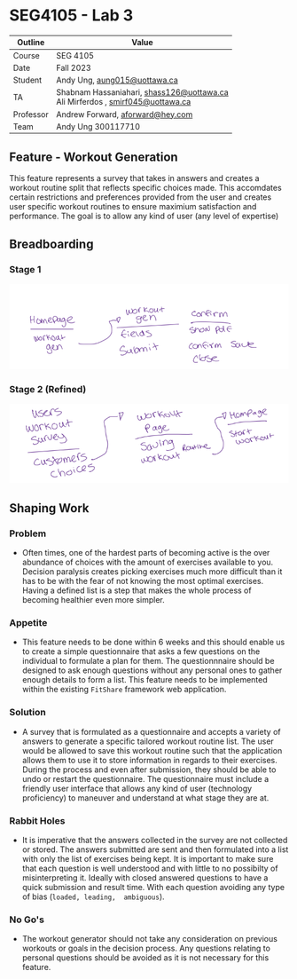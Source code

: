 # SEG4105 - Lab 3

| Outline | Value |
| --- | --- |
| Course | SEG 4105 |
| Date | Fall 2023 |
| Student | Andy Ung, aung015@uottawa.ca |
| TA | Shabnam Hassaniahari, shass126@uottawa.ca <br> Ali Mirferdos , smirf045@uottawa.ca| 
| Professor | Andrew Forward, aforward@hey.com |  
| Team | Andy Ung 300117710 <br>|

## Feature - Workout Generation
This feature represents a survey that takes in answers and creates a workout routine split that reflects specific choices made. This accomdates certain restrictions and preferences provided from the user and creates user specific workout routines to ensure maximium satisfaction and performance. The goal is to allow any kind of user (any level of expertise) 

## Breadboarding
### Stage 1
![Alt text](image.png)

### Stage 2 (Refined)
![Alt text](image-1.png)

## Shaping Work
### Problem
- Often times, one of the hardest parts of becoming active is the over abundance of choices with the amount of exercises available to you. Decision paralysis creates picking exercises much more difficult than it has to be with the fear of not knowing the most optimal exercises. Having a defined list is a step that makes the whole process of becoming healthier even more simpler.  

### Appetite
- This feature needs to be done within 6 weeks and this should enable us to create a simple questionnaire that asks a few questions on the individual to formulate a plan for them. The questionnnaire should be designed to ask enough questions without any personal ones to gather enough details to form a list. This feature needs to be implemented within the existing `FitShare` framework web application.

### Solution
- A survey that is formulated as a questionnaire and accepts a variety of answers to generate a specific tailored workout routine list. The user would be allowed to save this workout routine such that the application allows them to use it to store information in regards to their exercises. During the process and even after submission, they should be able to undo or restart the questionnaire. The questionnaire must include a friendly user interface that allows any kind of user (technology proficiency) to maneuver and understand at what stage they are at. 

### Rabbit Holes
- It is imperative that the answers collected in the survey are not collected or stored. The answers submitted are sent and then formulated into a list with only the list of exercises being kept. It is important to make sure that each question is well understood and with little to no possibilty of misinterpreting it. Ideally with closed answered questions to have a quick submission and result time. With each question avoiding any type of bias (`loaded, leading,  ambiguous`). 

### No Go's
- The workout generator should not take any consideration on previous workouts or goals in the decision process. Any questions relating to personal questions should be avoided as it is not necessary for this feature. 

